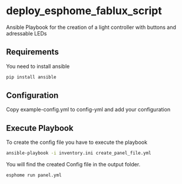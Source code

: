 # deploy_esphome_fablux_script

Ansible Playbook for the creation of a light controller with buttons and adressable LEDs

## Requirements
You need to install ansible
``` bash
pip install ansible
```

## Configuration
Copy example-config.yml to config-yml and add your configuration

## Execute Playbook
To create the config file you have to execute the playbook
``` bash
ansible-playbook -i inventory.ini create_panel_file.yml
```
You will find the created Config file in the output folder.
``` bash
esphome run panel.yml
```
